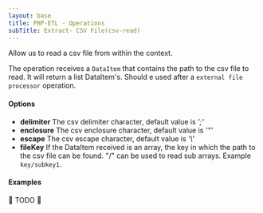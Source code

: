 ```yaml
---
layout: base
title: PHP-ETL - Operations
subTitle: Extract- CSV File(csv-read)
---
```


Allow us to read a csv file from within the context.

The operation receives a `DataItem` that contains the path to the csv file to read. It will return a list DataItem's. 
Should e used after a `external file processor` operation.

#### Options

- **delimiter** The csv delimiter character, default value is *';'*
- **enclosure** The csv enclosure character, default value is *'"'*
- **escape** The csv escape character, default value is *'\\'*
- **fileKey** If the DataItem received is an array, the key in which the path to the csv file can be found. "/" can be used to read sub arrays. Example `key/subkey1`.

#### Examples

🚧 TODO 🚧
